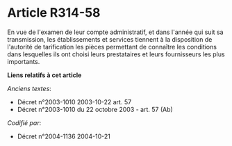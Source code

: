 # Article R314-58

En vue de l'examen de leur compte administratif, et dans l'année qui suit sa transmission, les établissements et services
tiennent à la disposition de l'autorité de tarification les pièces permettant de connaître les conditions dans lesquelles ils
ont choisi leurs prestataires et leurs fournisseurs les plus importants.

**Liens relatifs à cet article**

_Anciens textes_:

  - Décret n°2003-1010 2003-10-22 art. 57
  - Décret n°2003-1010 du 22 octobre 2003 - art. 57 (Ab)

_Codifié par_:

  - Décret n°2004-1136 2004-10-21
